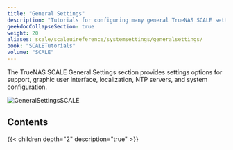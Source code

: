 ```yaml
---
title: "General Settings"
description: "Tutorials for configuring many general TrueNAS SCALE settings."
geekdocCollapseSection: true
weight: 20
aliases: scale/scaleuireference/systemsettings/generalsettings/
book: "SCALETutorials"
volume: "SCALE"
---
```


The TrueNAS SCALE General Settings section provides settings options for support, graphic user interface, localization, NTP servers, and system configuration. 

![GeneralSettingsSCALE](/images/SCALE/SystemSettings/GeneralSettingsSCALE.png "SCALE General Settings Screen")

## Contents

{{< children depth="2" description="true" >}}
